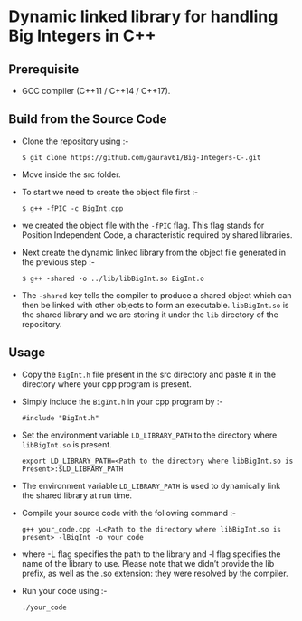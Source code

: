 # Dynamic linked library for handling Big Integers in C++

## Prerequisite
* GCC compiler (C++11 / C++14 / C++17).

## Build from the Source Code
* Clone the repository using :-
    ```
    $ git clone https://github.com/gaurav61/Big-Integers-C-.git
    ```
* Move inside the src folder.

* To start we need to create the object file first :-
    ```
    $ g++ -fPIC -c BigInt.cpp
    ```
* we created the object file with the ``-fPIC`` flag. This flag stands for Position Independent Code, a characteristic required by shared libraries.

* Next create the dynamic linked library from the object file generated in the previous step :- 
    ```
    $ g++ -shared -o ../lib/libBigInt.so BigInt.o
    ```
* The ``-shared`` key tells the compiler to produce a shared object which can then be linked with other objects to form an executable. ``libBigInt.so`` is the shared library and we are storing it under the ``lib`` directory of the repository.

## Usage
* Copy the ``BigInt.h`` file present in the src directory and paste it in the directory where your cpp program is present.

* Simply include the ``BigInt.h`` in your cpp program by :-
    ```
    #include "BigInt.h"
    ```

* Set the environment variable ``LD_LIBRARY_PATH`` to the directory where ``libBigInt.so`` is present.
    ```
    export LD_LIBRARY_PATH=<Path to the directory where libBigInt.so is Present>:$LD_LIBRARY_PATH
    ```
* The environment variable ``LD_LIBRARY_PATH`` is used to dynamically link the shared library at run time.

* Compile your source code with the following command :-
    ```
    g++ your_code.cpp -L<Path to the directory where libBigInt.so is present> -lBigInt -o your_code
    ```

* where -L flag specifies the path to the library and -l flag specifies the name of the library to use. Please note that we didn’t provide the lib prefix, as well as the .so extension: they were resolved by the compiler.

* Run your code using :-
    ```
    ./your_code
    ```
